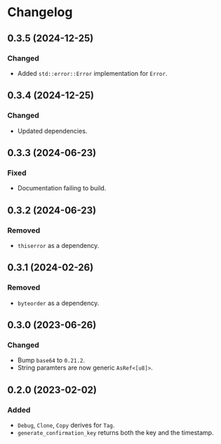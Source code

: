 # Changelog

## 0.3.5 (2024-12-25)

### Changed
- Added `std::error::Error` implementation for `Error`.

## 0.3.4 (2024-12-25)

### Changed
- Updated dependencies.

## 0.3.3 (2024-06-23)

### Fixed
- Documentation failing to build.

## 0.3.2 (2024-06-23)

### Removed
- `thiserror` as a dependency.

## 0.3.1 (2024-02-26)

### Removed
- `byteorder` as a dependency.

## 0.3.0 (2023-06-26)

### Changed
- Bump `base64` to `0.21.2`.
- String paramters are now generic `AsRef<[u8]>`.

## 0.2.0 (2023-02-02)

### Added
- `Debug`, `Clone`, `Copy` derives for `Tag`. 
- `generate_confirmation_key` returns both the key and the timestamp.